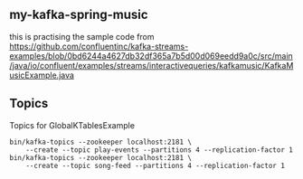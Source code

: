 ## my-kafka-spring-music
this is practising the sample code from https://github.com/confluentinc/kafka-streams-examples/blob/0bd6244a4627db32df365a7b5d00d069eedd9a0c/src/main/java/io/confluent/examples/streams/interactivequeries/kafkamusic/KafkaMusicExample.java

## Topics 
Topics for GlobalKTablesExample
```
bin/kafka-topics --zookeeper localhost:2181 \
    --create --topic play-events --partitions 4 --replication-factor 1
bin/kafka-topics --zookeeper localhost:2181 \
    --create --topic song-feed --partitions 4 --replication-factor 1
```



